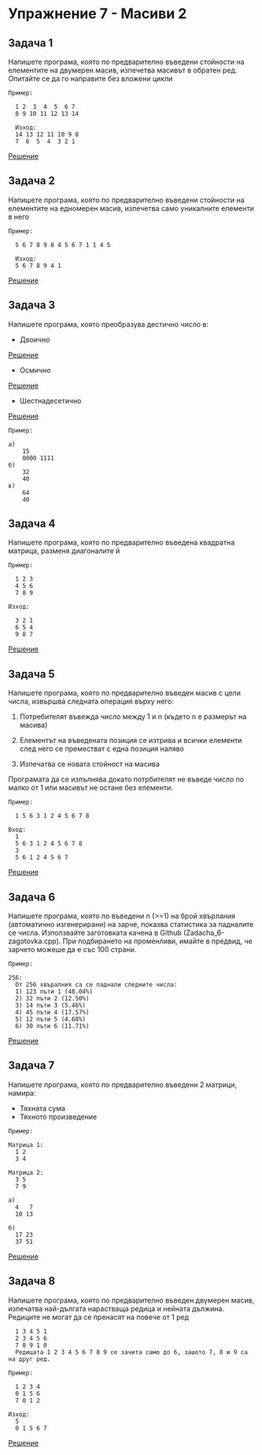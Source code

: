 # Упражнение 7 - Масиви 2

## Задача 1
Напишете програма, която по предварително въведени стойности 
на елементите на двумерен масив, изпечетва масивът в обратен ред. 
Опитайте се да го направите без вложени цикли

`Пример:`

      1 2  3  4  5  6 7
      8 9 10 11 12 13 14

      Изход:
      14 13 12 11 10 9 8
      7  6  5  4  3 2 1
      
[Решение](Task1.cpp)

## Задача 2
Напишете програма, която по предварително въведени стойности на елементите на едномерен масив, изпечетва само уникалните  елементи в него

`Пример:`

      5 6 7 8 9 8 4 5 6 7 1 1 4 5

      Изход:
      5 6 7 8 9 4 1

[Решение](Task2.cpp)

## Задача 3
Напишете програма, която преобразува дестично число в:
  * Двоично
  
  [Решение](Task3a.cpp)
  
  * Осмично
  
  [Решение](Task3b.cpp)
  
  * Шестнадесетично
  
  [Решение](Task3c.cpp)
  
`Пример:`

    а)
        15
        0000 1111 
    б)
        32
        40
    в)
        64
        40
        
## Задача 4
Напишете програма, която по предварително въведена квадратна матрица, разменя диагоналите й

`Пример:`

      1 2 3
      4 5 6
      7 8 9

    Изход:
    
      3 2 1
      6 5 4
      9 8 7
      
[Решение](Task4.cpp)

## Задача 5
Напишете програма, която по предварително въведен масив с цели числа, извършва следната операция върху него:

1) Потребителят въвежда число между 1 и n (където n е размерът на масива)

2) Елементът на въведената позиция се изтрива и всички елементи след него се преместват с една позиция наляво

3) Изпечатва се новата стойност на масива

Програмата да се изпълнява докато потрбителят не въведе число по малко от 1 или масивът не остане без елементи.

`Пример:`

      1 5 6 3 1 2 4 5 6 7 8

    Вход:
      1
      5 6 3 1 2 4 5 6 7 8
      3
      5 6 1 2 4 5 6 7

[Решение](Task5.cpp)

## Задача 6
Напишете програма, която по въведени n (>=1) на брой хвърлания 
(автоматично изгенерирани) на зарче, показва статистика за падналите се числа.
Използвайте заготовката качена в Github (Zadacha_6-zagotovka.cpp).
При подбирането на променливи, имайте в предвид, че зарчето можеше да е със 100 страни.

`Пример:`

    256:
      От 256 хвъралния са се паднали следните числа:
      1) 123 пъти 1 (48.04%)
      2) 32 пъти 2 (12.50%)
      3) 14 пъти 3 (5.46%)
      4) 45 пъти 4 (17.57%)
      5) 12 пъти 5 (4.68%)
      6) 30 пъти 6 (11.71%)

[Решение](Task6.cpp)

## Задача 7
Напишете програма, която по предварително въведени 2 матрици, намира:
* Тяхната сума
* Тяхното произведение

`Пример:`

    Матрица 1:
      1 2
      3 4

    Матрица 2:
      3 5
      7 9
      
    а)
      4   7
      10 13
   
    б)
      17 23
      37 51
      
[Решение](Task7.cpp)
      
## Задача 8
Напишете програма, която по предварително въведен двумерен масив,
изпечатва най-дългата нарастваща редица и нейната дължина.
Редиците не могат да се пренасят на повече от 1 ред

      1 3 4 5 1
      2 3 4 5 6
      7 8 9 1 0
      Редицата 1 2 3 4 5 6 7 8 9 се зачита само до 6, зашото 7, 8 и 9 са на друг ред.

`Пример:`

      1 2 3 4
      0 1 5 6
      7 0 1 2
   
    Изход:
      5
      0 1 5 6 7
      
[Решение](Task8.cpp)
